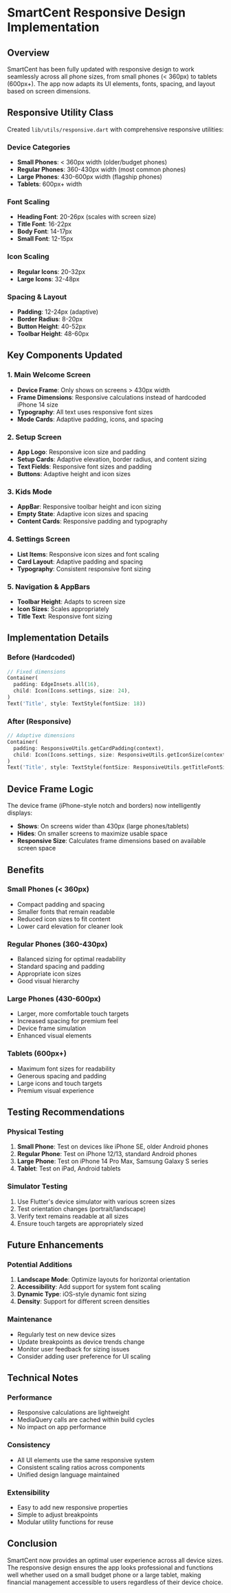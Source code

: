 # SmartCent Responsive Design Implementation

## Overview
SmartCent has been fully updated with responsive design to work seamlessly across all phone sizes, from small phones (< 360px) to tablets (600px+). The app now adapts its UI elements, fonts, spacing, and layout based on screen dimensions.

## Responsive Utility Class
Created `lib/utils/responsive.dart` with comprehensive responsive utilities:

### Device Categories
- **Small Phones**: < 360px width (older/budget phones)
- **Regular Phones**: 360-430px width (most common phones)
- **Large Phones**: 430-600px width (flagship phones)
- **Tablets**: 600px+ width

### Font Scaling
- **Heading Font**: 20-26px (scales with screen size)
- **Title Font**: 16-22px
- **Body Font**: 14-17px
- **Small Font**: 12-15px

### Icon Scaling
- **Regular Icons**: 20-32px
- **Large Icons**: 32-48px

### Spacing & Layout
- **Padding**: 12-24px (adaptive)
- **Border Radius**: 8-20px
- **Button Height**: 40-52px
- **Toolbar Height**: 48-60px

## Key Components Updated

### 1. Main Welcome Screen
- **Device Frame**: Only shows on screens > 430px width
- **Frame Dimensions**: Responsive calculations instead of hardcoded iPhone 14 size
- **Typography**: All text uses responsive font sizes
- **Mode Cards**: Adaptive padding, icons, and spacing

### 2. Setup Screen
- **App Logo**: Responsive icon size and padding
- **Setup Cards**: Adaptive elevation, border radius, and content sizing
- **Text Fields**: Responsive font sizes and padding
- **Buttons**: Adaptive height and icon sizes

### 3. Kids Mode
- **AppBar**: Responsive toolbar height and icon sizing
- **Empty State**: Adaptive icon sizes and spacing
- **Content Cards**: Responsive padding and typography

### 4. Settings Screen
- **List Items**: Responsive icon sizes and font scaling
- **Card Layout**: Adaptive padding and spacing
- **Typography**: Consistent responsive font sizing

### 5. Navigation & AppBars
- **Toolbar Height**: Adapts to screen size
- **Icon Sizes**: Scales appropriately
- **Title Text**: Responsive font sizing

## Implementation Details

### Before (Hardcoded)
```dart
// Fixed dimensions
Container(
  padding: EdgeInsets.all(16),
  child: Icon(Icons.settings, size: 24),
)
Text('Title', style: TextStyle(fontSize: 18))
```

### After (Responsive)
```dart
// Adaptive dimensions
Container(
  padding: ResponsiveUtils.getCardPadding(context),
  child: Icon(Icons.settings, size: ResponsiveUtils.getIconSize(context)),
)
Text('Title', style: TextStyle(fontSize: ResponsiveUtils.getTitleFontSize(context)))
```

## Device Frame Logic
The device frame (iPhone-style notch and borders) now intelligently displays:
- **Shows**: On screens wider than 430px (large phones/tablets)
- **Hides**: On smaller screens to maximize usable space
- **Responsive Size**: Calculates frame dimensions based on available screen space

## Benefits

### Small Phones (< 360px)
- Compact padding and spacing
- Smaller fonts that remain readable
- Reduced icon sizes to fit content
- Lower card elevation for cleaner look

### Regular Phones (360-430px)
- Balanced sizing for optimal readability
- Standard spacing and padding
- Appropriate icon sizes
- Good visual hierarchy

### Large Phones (430-600px)
- Larger, more comfortable touch targets
- Increased spacing for premium feel
- Device frame simulation
- Enhanced visual elements

### Tablets (600px+)
- Maximum font sizes for readability
- Generous spacing and padding
- Large icons and touch targets
- Premium visual experience

## Testing Recommendations

### Physical Testing
1. **Small Phone**: Test on devices like iPhone SE, older Android phones
2. **Regular Phone**: Test on iPhone 12/13, standard Android phones
3. **Large Phone**: Test on iPhone 14 Pro Max, Samsung Galaxy S series
4. **Tablet**: Test on iPad, Android tablets

### Simulator Testing
1. Use Flutter's device simulator with various screen sizes
2. Test orientation changes (portrait/landscape)
3. Verify text remains readable at all sizes
4. Ensure touch targets are appropriately sized

## Future Enhancements

### Potential Additions
1. **Landscape Mode**: Optimize layouts for horizontal orientation
2. **Accessibility**: Add support for system font scaling
3. **Dynamic Type**: iOS-style dynamic font sizing
4. **Density**: Support for different screen densities

### Maintenance
- Regularly test on new device sizes
- Update breakpoints as device trends change
- Monitor user feedback for sizing issues
- Consider adding user preference for UI scaling

## Technical Notes

### Performance
- Responsive calculations are lightweight
- MediaQuery calls are cached within build cycles
- No impact on app performance

### Consistency
- All UI elements use the same responsive system
- Consistent scaling ratios across components
- Unified design language maintained

### Extensibility
- Easy to add new responsive properties
- Simple to adjust breakpoints
- Modular utility functions for reuse

## Conclusion
SmartCent now provides an optimal user experience across all device sizes. The responsive design ensures the app looks professional and functions well whether used on a small budget phone or a large tablet, making financial management accessible to users regardless of their device choice. 